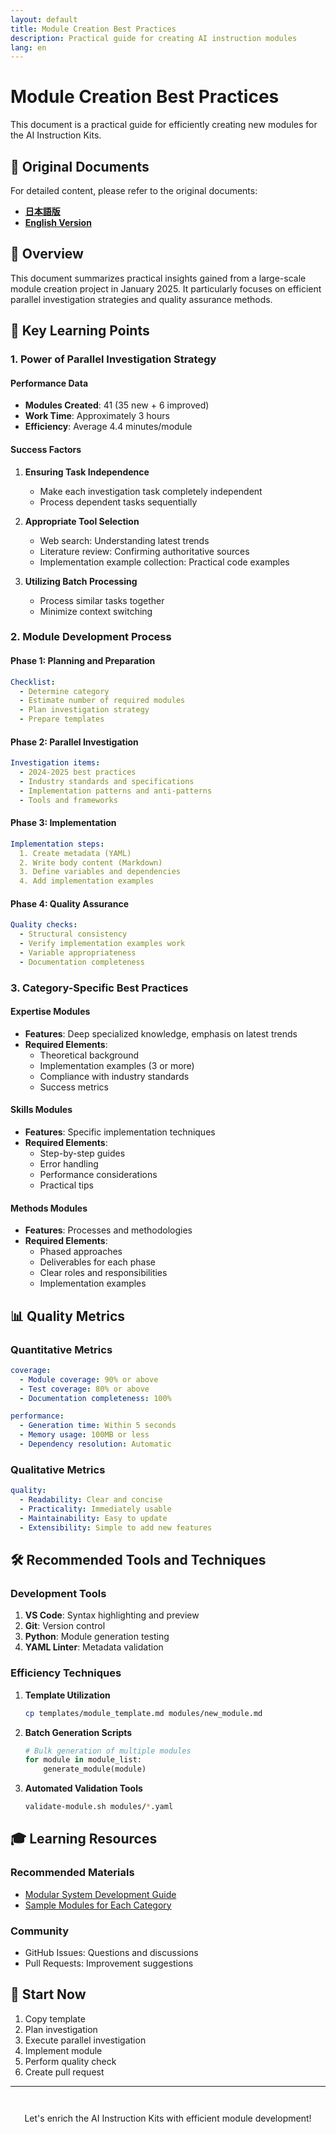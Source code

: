 ```yaml
---
layout: default
title: Module Creation Best Practices
description: Practical guide for creating AI instruction modules
lang: en
---
```


# Module Creation Best Practices

This document is a practical guide for efficiently creating new modules for the AI Instruction Kits.

## 📄 Original Documents

For detailed content, please refer to the original documents:

- **[日本語版](https://github.com/dobachi/AI_Instruction_Kits/blob/main/docs/references/expertise/MODULE_CREATION_BEST_PRACTICES.md)**
- **[English Version](https://github.com/dobachi/AI_Instruction_Kits/blob/main/docs/references/expertise/MODULE_CREATION_BEST_PRACTICES_en.md)**

## 🎯 Overview

This document summarizes practical insights gained from a large-scale module creation project in January 2025. It particularly focuses on efficient parallel investigation strategies and quality assurance methods.

## 🚀 Key Learning Points

### 1. Power of Parallel Investigation Strategy

#### Performance Data
- **Modules Created**: 41 (35 new + 6 improved)
- **Work Time**: Approximately 3 hours
- **Efficiency**: Average 4.4 minutes/module

#### Success Factors
1. **Ensuring Task Independence**
   - Make each investigation task completely independent
   - Process dependent tasks sequentially

2. **Appropriate Tool Selection**
   - Web search: Understanding latest trends
   - Literature review: Confirming authoritative sources
   - Implementation example collection: Practical code examples

3. **Utilizing Batch Processing**
   - Process similar tasks together
   - Minimize context switching

### 2. Module Development Process

#### Phase 1: Planning and Preparation
```yaml
Checklist:
  - Determine category
  - Estimate number of required modules
  - Plan investigation strategy
  - Prepare templates
```

#### Phase 2: Parallel Investigation
```yaml
Investigation items:
  - 2024-2025 best practices
  - Industry standards and specifications
  - Implementation patterns and anti-patterns
  - Tools and frameworks
```

#### Phase 3: Implementation
```yaml
Implementation steps:
  1. Create metadata (YAML)
  2. Write body content (Markdown)
  3. Define variables and dependencies
  4. Add implementation examples
```

#### Phase 4: Quality Assurance
```yaml
Quality checks:
  - Structural consistency
  - Verify implementation examples work
  - Variable appropriateness
  - Documentation completeness
```

### 3. Category-Specific Best Practices

#### Expertise Modules
- **Features**: Deep specialized knowledge, emphasis on latest trends
- **Required Elements**: 
  - Theoretical background
  - Implementation examples (3 or more)
  - Compliance with industry standards
  - Success metrics

#### Skills Modules
- **Features**: Specific implementation techniques
- **Required Elements**:
  - Step-by-step guides
  - Error handling
  - Performance considerations
  - Practical tips

#### Methods Modules
- **Features**: Processes and methodologies
- **Required Elements**:
  - Phased approaches
  - Deliverables for each phase
  - Clear roles and responsibilities
  - Implementation examples

## 📊 Quality Metrics

### Quantitative Metrics
```yaml
coverage:
  - Module coverage: 90% or above
  - Test coverage: 80% or above
  - Documentation completeness: 100%

performance:
  - Generation time: Within 5 seconds
  - Memory usage: 100MB or less
  - Dependency resolution: Automatic
```

### Qualitative Metrics
```yaml
quality:
  - Readability: Clear and concise
  - Practicality: Immediately usable
  - Maintainability: Easy to update
  - Extensibility: Simple to add new features
```

## 🛠️ Recommended Tools and Techniques

### Development Tools
1. **VS Code**: Syntax highlighting and preview
2. **Git**: Version control
3. **Python**: Module generation testing
4. **YAML Linter**: Metadata validation

### Efficiency Techniques
1. **Template Utilization**
   ```bash
   cp templates/module_template.md modules/new_module.md
   ```

2. **Batch Generation Scripts**
   ```python
   # Bulk generation of multiple modules
   for module in module_list:
       generate_module(module)
   ```

3. **Automated Validation Tools**
   ```bash
   validate-module.sh modules/*.yaml
   ```

## 🎓 Learning Resources

### Recommended Materials
- [Modular System Development Guide](https://github.com/dobachi/AI_Instruction_Kits/blob/main/modular/DEVELOPMENT.md)
- [Sample Modules for Each Category](https://github.com/dobachi/AI_Instruction_Kits/tree/main/modular/ja/modules)

### Community
- GitHub Issues: Questions and discussions
- Pull Requests: Improvement suggestions

## 🚀 Start Now

1. Copy template
2. Plan investigation
3. Execute parallel investigation
4. Implement module
5. Perform quality check
6. Create pull request

---

<div style="text-align: center; margin-top: 3em;">
  <p>Let's enrich the AI Instruction Kits with efficient module development!</p>
</div>
